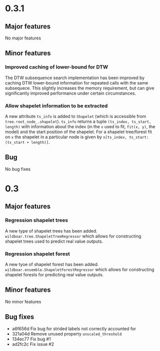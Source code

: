 # 0.3.1

## Major features
 
No major features
 
## Minor features

### Improved caching of lower-bound for DTW

The DTW subsequence search implementation has been improved by caching
DTW lower-bound information for repeated calls with the same
subsequece. This slightly increases the memory requirement, but can
give significantly improved performance under certain circumstances.
 
### Allow shapelet information to be extracted
 
A new attribute `ts_info` is added to `Shapelet` (which is accessible
from `tree.root_node_.shapelet`). `ts_info` returns a tuple
`(ts_index, ts_start, length)` with information about the index (in
the `x` used to fit, `fit(x, y)`, the model) and the start position of
the shapelet. For a shapelet tree/forest fit on `x` the shapelet in a
particular node is given by `x[ts_index, ts_start:(ts_start +
length)]`.

## Bug 
 
No bug fixes
 
# 0.3

## Major features

### Regression shapelet trees

A new type of shapelet trees has been
added. `wildboar.tree.ShapeletTreeRegressor` which allows for
constructing shapelet trees used to predict real value outputs.

### Regression shapelet forest

A new tyoe of shapelet forest has been
added. `wildboar.ensemble.ShapeletForestRegressor` which allows for
constructing shapelet forests for predicting real value outputs.

## Minor features

No minor features

## Bug fixes

 * a6f656d Fix bug for strided labels not correctly accounted for
 * 321a04d Remove unused property `unscaled_threshold`
 * 134ec77 Fix bug #1
 * ad2fc2c Fix issue #2
